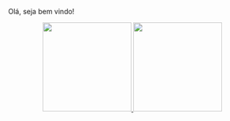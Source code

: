  <!--
**VitorTeo1/VitorTeo1** is a ✨ _special_ ✨ repository because its `README.md` (this file) appears on your GitHub profile.

Here are some ideas to get you started:

- 🔭 I’m currently working on ...
- 🌱 I’m currently learning ...
- 👯 I’m looking to collaborate on ...
- 🤔 I’m looking for help with ...
- 💬 Ask me about ...
- 📫 How to reach me: ...
- 😄 Pronouns: ...
- ⚡ Fun fact: ...
-->
Olá, seja bem vindo!
<div align="center">
  <a href="https://github.com/VitorTeo1">
  <img height="180em" src="https://github-readme-stats.vercel.app/api?username=VitorTeo1&show_icons=true&theme=black&include_all_commits=true&count_private=true"/>
  <img height="180em" src="https://github-readme-stats.vercel.app/api/top-langs/?username=VitorTeo1&layout=compact&langs_count=7&theme=dark"/>
</div>
